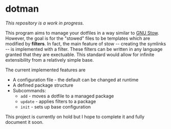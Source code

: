 # dotman

*This repository is a work in progress.*

This program aims to manage your dotfiles in a way similar to [GNU Stow](https://www.gnu.org/software/stow/). However, the goal is for the "stowed" files to be templates which are modified by **filters**. In fact, the main feature of stow -- creating the symlinks -- is implemented with a filter. These filters can be written in any language granted that they are exectuable. This standard would allow for infinite extensibility from a relatively simple base.

The current implemented features are
* A configuration file - the default can be changed at runtime
* A defined package structure
* Subcommands:
  * `add` - moves a dotfile to a managed package
  * `update` - applies filters to a package
  * `init` - sets up base configuration

This project is currently on hold but I hope to complete it and fully document it soon.
